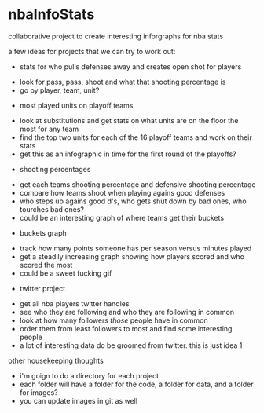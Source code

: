 nbaInfoStats
============

collaborative project to create interesting inforgraphs for nba stats

a few ideas for projects that we can try to work out:

- stats for who pulls defenses away and creates open shot for players
* look for pass, pass, shoot and what that shooting percentage is
* go by player, team, unit?

- most played units on playoff teams
* look at substitutions and get stats on what units are on the floor the most for any team
* find the top two units for each of the 16 playoff teams and work on their stats
* get this as an infographic in time for the first round of the playoffs?

- shooting percentages
* get each teams shooting percentage and defensive shooting percentage
* compare how teams shoot when playing agains good defenses
* who steps up agains good d's, who gets shut down by bad ones, who tourches bad ones?
* could be an interesting graph of where teams get their buckets

- buckets graph
* track how many points someone has per season versus minutes played
* get a steadily increasing graph showing how players scored and who scored the most
* could be a sweet fucking gif

- twitter project
* get all nba players twitter handles
* see who they are following and who they are following in common
* look at how many followers <i>those</i> people have in common
* order them from least followers to most and find some interesting people
* a lot of interesting data do be groomed from twitter.  this is just idea 1

other housekeeping thoughts

* i'm goign to do a directory for each project
* each folder will have a folder for the code, a folder for data, and a folder for images?
* you can update images in git as well

